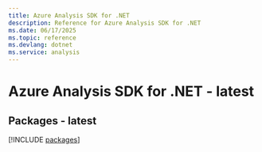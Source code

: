 ```yaml
---
title: Azure Analysis SDK for .NET
description: Reference for Azure Analysis SDK for .NET
ms.date: 06/17/2025
ms.topic: reference
ms.devlang: dotnet
ms.service: analysis
---
```

# Azure Analysis SDK for .NET - latest
## Packages - latest
[!INCLUDE [packages](analysis-index.md)]